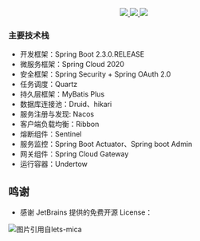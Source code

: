 <p align="center">
	<a target="_blank" href="https://github.com/zf1976/mayi/blob/dev-cloud/LICENSE">
		<img src="https://img.shields.io/badge/license-Apache%20License%202.0-blue.svg" ></img>
	</a>
	<a target="_blank" href="https://github.com/1976/mayi">
		<img src="https://img.shields.io/badge/version-2.3.0-brightgreen.svg" ></img>
	</a>
	<a target="_blank" href="https://www.oracle.com/technetwork/java/javase/downloads/index.html">
		<img src="https://img.shields.io/badge/JDK-11+-green.svg" ></img>
	</a>
</p>

### 主要技术栈
- 开发框架：Spring Boot 2.3.0.RELEASE
- 微服务框架：Spring Cloud 2020
- 安全框架：Spring Security + Spring OAuth 2.0
- 任务调度：Quartz
- 持久层框架：MyBatis Plus
- 数据库连接池：Druid、hikari
- 服务注册与发现: Nacos
- 客户端负载均衡：Ribbon
- 熔断组件：Sentinel
- 服务监控：Spring Boot Actuator、Spring boot Admin
- 网关组件：Spring Cloud Gateway
- 运行容器：Undertow

## 鸣谢

- 感谢 JetBrains 提供的免费开源 License：

<p>
<img src="https://images.gitee.com/uploads/images/2020/0406/220236_f5275c90_5531506.png" alt="图片引用自lets-mica" style="float:left;">
</p>
